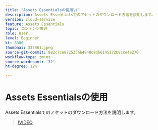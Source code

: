 ```yaml
---
title: "Assets Essentialsの使用\t"
description: Assets Essentialsでのアセットのダウンロード方法を説明します。
version: cloud-service
feature: Assets Essentials
topic: コンテンツ管理
role: User
level: Beginner
kt: 8380
thumbnai: 335861.jpeg
source-git-commit: 882c7ce872533ab4848c8db6145172b8cce4e270
workflow-type: tm+mt
source-wordcount: '32'
ht-degree: 12%

---
```



# Assets Essentialsの使用

Assets Essentialsでのアセットのダウンロード方法を説明します。

>[!VIDEO](https://video.tv.adobe.com/v/335861/?quality=12&learn=on)
